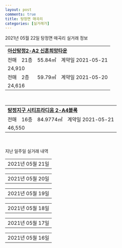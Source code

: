 ```yaml
---
layout: post
comments: true
title: 탕정면 매곡리
categories: [실거래가]
---
```


2021년 05월 22일 탕정면 매곡리 실거래 정보

<table>
  <tr>
    <td colspan="4" style="font-weight: bold;"><a href="https://search.naver.com/search.naver?query=아산탕정2-A2 신혼희망타운">아산탕정2-A2 신혼희망타운</a></td>
  </tr>
    
  <tr>
    <td>전매</td>
    <td>21층</td>
    <td>55.84㎡</td>
    <td>계약일 2021-05-21</td>
  </tr>
  <tr>
    <td colspan="4">24,910</td>
  </tr>
    
  <tr>
    <td>전매</td>
    <td>2층</td>
    <td>59.79㎡</td>
    <td>계약일 2021-05-20</td>
  </tr>
  <tr>
    <td colspan="4">24,616</td>
  </tr>
    
</table>
<br>
<table>
  <tr>
    <td colspan="4" style="font-weight: bold;"><a href="https://search.naver.com/search.naver?query=탕정지구 시티프라디움 2-A4블록">탕정지구 시티프라디움 2-A4블록</a></td>
  </tr>
    
  <tr>
    <td>전매</td>
    <td>16층</td>
    <td>84.9774㎡</td>
    <td>계약일 2021-05-21</td>
  </tr>
  <tr>
    <td colspan="4">46,550</td>
  </tr>
    
</table>
    
<div style="margin-top: 50px; margin-bottom: 13px">지난 일주일 실거래 내역</div>

  <table style="width: 100%; margin-bottom: 1px">
      <tr class="header">
        <td>2021년 05월 21일</td>
      </tr>
      <tr class="child" style="display: none">
        <td>
            
        <table>
          <tr>
            <td colspan="4" style="font-weight: bold;"><a href="https://search.naver.com/search.naver?query=탕정 지웰시티푸르지오C2">탕정 지웰시티푸르지오C2</a></td>
          </tr>

          <tr>
            <td>전매</td>
            <td>39층</td>
            <td>84.716㎡</td>
            <td>계약일 2021-05-17</td>
          </tr>
          <tr>
            <td colspan="4">51,490</td>
          </tr>
    
        </table>
        <table style="margin-top: 5px">
          <tr>
            <td colspan="4" style="font-weight: bold;"><a href="https://search.naver.com/search.naver?query=탕정지구 시티프라디움 2-A4블록">탕정지구 시티프라디움 2-A4블록</a></td>
          </tr>
    
          <tr>
            <td>전매</td>
            <td>15층</td>
            <td>84.9774㎡</td>
            <td>계약일 2021-05-19</td>
          </tr>
          <tr>
            <td colspan="4">44,550</td>
          </tr>
    
          <tr>
            <td>전매</td>
            <td>4층</td>
            <td>84.9774㎡</td>
            <td>계약일 2021-05-19</td>
          </tr>
          <tr>
            <td colspan="4">40,050</td>
          </tr>
    
        </table>
    
        </td>
      </tr>
  </table>
    
  <table style="width: 100%; margin-bottom: 1px">
      <tr class="header">
        <td>2021년 05월 20일</td>
      </tr>
      <tr class="child" style="display: none">
        <td>
            
        <table>
          <tr>
            <td colspan="4" style="font-weight: bold;"><a href="https://search.naver.com/search.naver?query=실거래정보없음">실거래정보없음</a></td>
          </tr>

        </table>
    
        </td>
      </tr>
  </table>
    
  <table style="width: 100%; margin-bottom: 1px">
      <tr class="header">
        <td>2021년 05월 19일</td>
      </tr>
      <tr class="child" style="display: none">
        <td>
            
        <table>
          <tr>
            <td colspan="4" style="font-weight: bold;"><a href="https://search.naver.com/search.naver?query=아산탕정2-A2 신혼희망타운">아산탕정2-A2 신혼희망타운</a></td>
          </tr>

          <tr>
            <td>전매</td>
            <td>18층</td>
            <td>59.79㎡</td>
            <td>계약일 2021-05-17</td>
          </tr>
          <tr>
            <td colspan="4">26,937</td>
          </tr>
    
          <tr>
            <td>전매</td>
            <td>10층</td>
            <td>55.84㎡</td>
            <td>계약일 2021-05-12</td>
          </tr>
          <tr>
            <td colspan="4">25,595</td>
          </tr>
    
          <tr>
            <td>전매</td>
            <td>3층</td>
            <td>59.79㎡</td>
            <td>계약일 2021-04-29</td>
          </tr>
          <tr>
            <td colspan="4">25,510</td>
          </tr>
    
        </table>
        <table style="margin-top: 5px">
          <tr>
            <td colspan="4" style="font-weight: bold;"><a href="https://search.naver.com/search.naver?query=탕정 지웰시티푸르지오C1">탕정 지웰시티푸르지오C1</a></td>
          </tr>
    
          <tr>
            <td>전매</td>
            <td>5층</td>
            <td>84.9953㎡</td>
            <td>계약일 2021-05-17</td>
          </tr>
          <tr>
            <td colspan="4">44,430</td>
          </tr>
    
        </table>
    
        </td>
      </tr>
  </table>
    
  <table style="width: 100%; margin-bottom: 1px">
      <tr class="header">
        <td>2021년 05월 18일</td>
      </tr>
      <tr class="child" style="display: none">
        <td>
            
        <table>
          <tr>
            <td colspan="4" style="font-weight: bold;"><a href="https://search.naver.com/search.naver?query=아산탕정2-A2 신혼희망타운">아산탕정2-A2 신혼희망타운</a></td>
          </tr>

          <tr>
            <td>전매</td>
            <td>26층</td>
            <td>55.84㎡</td>
            <td>계약일 2021-04-30</td>
          </tr>
          <tr>
            <td colspan="4">28,688</td>
          </tr>
    
        </table>
        <table style="margin-top: 5px">
          <tr>
            <td colspan="4" style="font-weight: bold;"><a href="https://search.naver.com/search.naver?query=탕정지구 시티프라디움 2-A4블록">탕정지구 시티프라디움 2-A4블록</a></td>
          </tr>
    
          <tr>
            <td>전매</td>
            <td>15층</td>
            <td>84.9774㎡</td>
            <td>계약일 2021-05-11</td>
          </tr>
          <tr>
            <td colspan="4">62,550</td>
          </tr>
    
          <tr>
            <td>전매</td>
            <td>10층</td>
            <td>84.9774㎡</td>
            <td>계약일 2021-05-16</td>
          </tr>
          <tr>
            <td colspan="4">60,800</td>
          </tr>
    
          <tr>
            <td>전매</td>
            <td>21층</td>
            <td>84.9774㎡</td>
            <td>계약일 2021-05-17</td>
          </tr>
          <tr>
            <td colspan="4">49,550</td>
          </tr>
    
          <tr>
            <td>전매</td>
            <td>6층</td>
            <td>84.9774㎡</td>
            <td>계약일 2021-05-12</td>
          </tr>
          <tr>
            <td colspan="4">40,550</td>
          </tr>
    
        </table>
    
        </td>
      </tr>
  </table>
    
  <table style="width: 100%; margin-bottom: 1px">
      <tr class="header">
        <td>2021년 05월 17일</td>
      </tr>
      <tr class="child" style="display: none">
        <td>
            
        <table>
          <tr>
            <td colspan="4" style="font-weight: bold;"><a href="https://search.naver.com/search.naver?query=탕정 지웰시티푸르지오C1">탕정 지웰시티푸르지오C1</a></td>
          </tr>

          <tr>
            <td>전매</td>
            <td>28층</td>
            <td>97.7172㎡</td>
            <td>계약일 2021-05-09</td>
          </tr>
          <tr>
            <td colspan="4">87,780</td>
          </tr>
    
        </table>
        <table style="margin-top: 5px">
          <tr>
            <td colspan="4" style="font-weight: bold;"><a href="https://search.naver.com/search.naver?query=탕정지구 시티프라디움 2-A4블록">탕정지구 시티프라디움 2-A4블록</a></td>
          </tr>
    
          <tr>
            <td>전매</td>
            <td>13층</td>
            <td>84.9774㎡</td>
            <td>계약일 2021-05-09</td>
          </tr>
          <tr>
            <td colspan="4">44,550</td>
          </tr>
    
        </table>
        <table style="margin-top: 5px">
          <tr>
            <td colspan="4" style="font-weight: bold;"><a href="https://search.naver.com/search.naver?query=탕정지웰시티푸르지오2-A1">탕정지웰시티푸르지오2-A1</a></td>
          </tr>
    
          <tr>
            <td>전매</td>
            <td>24층</td>
            <td>68.9239㎡</td>
            <td>계약일 2021-05-07</td>
          </tr>
          <tr>
            <td colspan="4">56,410</td>
          </tr>
    
          <tr>
            <td>전매</td>
            <td>20층</td>
            <td>84.7864㎡</td>
            <td>계약일 2021-05-11</td>
          </tr>
          <tr>
            <td colspan="4">47,920</td>
          </tr>
    
        </table>
    
        </td>
      </tr>
  </table>
    
  <table style="width: 100%; margin-bottom: 1px">
      <tr class="header">
        <td>2021년 05월 16일</td>
      </tr>
      <tr class="child" style="display: none">
        <td>
            
        <table>
          <tr>
            <td colspan="4" style="font-weight: bold;"><a href="https://search.naver.com/search.naver?query=실거래정보없음">실거래정보없음</a></td>
          </tr>

        </table>
    
        </td>
      </tr>
  </table>
    

